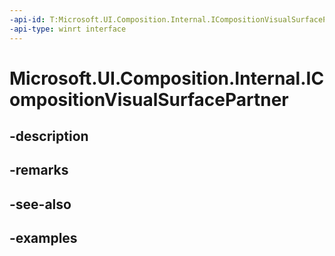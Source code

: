 ```yaml
---
-api-id: T:Microsoft.UI.Composition.Internal.ICompositionVisualSurfacePartner
-api-type: winrt interface
---
```


# Microsoft.UI.Composition.Internal.ICompositionVisualSurfacePartner

<!--
public interface ICompositionVisualSurfacePartner
-->


## -description

## -remarks

## -see-also

## -examples


